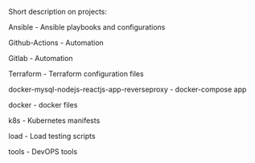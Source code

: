 Short description on projects:

Ansible - Ansible playbooks and configurations

Github-Actions - Automation

Gitlab - Automation

Terraform - Terraform configuration files

docker-mysql-nodejs-reactjs-app-reverseproxy - docker-compose app

docker - docker files

k8s - Kubernetes manifests

load - Load testing scripts 

tools - DevOPS tools
